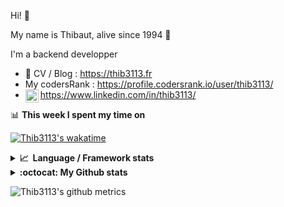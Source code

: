 Hi! 👋

My name is Thibaut, alive since 1994 🍷

I'm a backend developper

-   📝 CV / Blog : https://thib3113.fr
-   My codersRank : https://profile.codersrank.io/user/thib3113/
-   <a href="https://www.linkedin.com/in/thib3113/"><img align="left" alt="Thib3113's Linkedin" width="21px" src="https://img.icons8.com/color/48/linkedin.png" /></a> https://www.linkedin.com/in/thib3113/

📊 **This week I spent my time on**

[![Thib3113's wakatime](https://github-readme-stats.vercel.app/api/wakatime?username=thib3113&layout=default&theme=dracula&langs_count=6&hide_title=true&hide_border=true)](https://wakatime.com/@thib3113)

<details>
  <summary><b>📈&nbsp;&nbsp;Language&nbsp;/&nbsp;Framework stats</b></summary>
  <br/>  
  <a href='https://profile.codersrank.io/user/thib3113/'>
  <img src='http://cr-skills-chart-widget.azurewebsites.net/api/api?username=thib3113&padding=30&skills=php,batchfile,javascript,less,mysql,reactjs,scss,shell,typescript,vue'>
  </a>
</details>

<details>
  <summary><b>:octocat: My Github stats</b></summary>
  <br/>  
  
  <img src="https://github-readme-stats.vercel.app/api?username=thib3113&theme=dracula&show_icons=true&" alt="Thib3113's GitHub stats" />

<!--START_SECTION:activity-->

1. 🎉 Merged PR [#682](https://github.com/thib3113/unifi-client/pull/682) in [thib3113/unifi-client](https://github.com/thib3113/unifi-client)
2. ❗ Opened issue [#38](https://github.com/AmauryD/fastest-validator-decorators/issues/38) in [AmauryD/fastest-validator-decorators](https://github.com/AmauryD/fastest-validator-decorators)
3. 🎉 Merged PR [#50](https://github.com/thib3113/node-crowdsec/pull/50) in [thib3113/node-crowdsec](https://github.com/thib3113/node-crowdsec)
4. 🗣 Commented on [#441](https://github.com/bendotcodes/cookies/pull/441#issuecomment-1878811916) in [bendotcodes/cookies](https://github.com/bendotcodes/cookies)
5. 🗣 Commented on [#441](https://github.com/bendotcodes/cookies/pull/441#issuecomment-1878587587) in [bendotcodes/cookies](https://github.com/bendotcodes/cookies)
 <!--END_SECTION:activity-->

</details>

![Thib3113's github metrics](https://gist.githubusercontent.com/thib3113/83a96e16f8bca103f1b0e376186c66ec/raw/github-metrics.svg)
